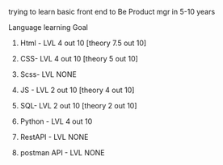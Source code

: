 trying to learn basic front end to Be Product mgr in 5-10 years

Language learning Goal
1. Html - LVL 4 out 10 [theory 7.5 out 10]
2. CSS- LVL 4 out 10 [theory 5 out 10]
3. Scss- LVL NONE
4. JS - LVL 2 out 10 [theory 4 out 10]
   
5. SQL- LVL 2 out 10 [theory 2 out 10]
6. Python - LVL 4 out 10 

7. RestAPI - LVL NONE
8. postman API - LVL NONE
